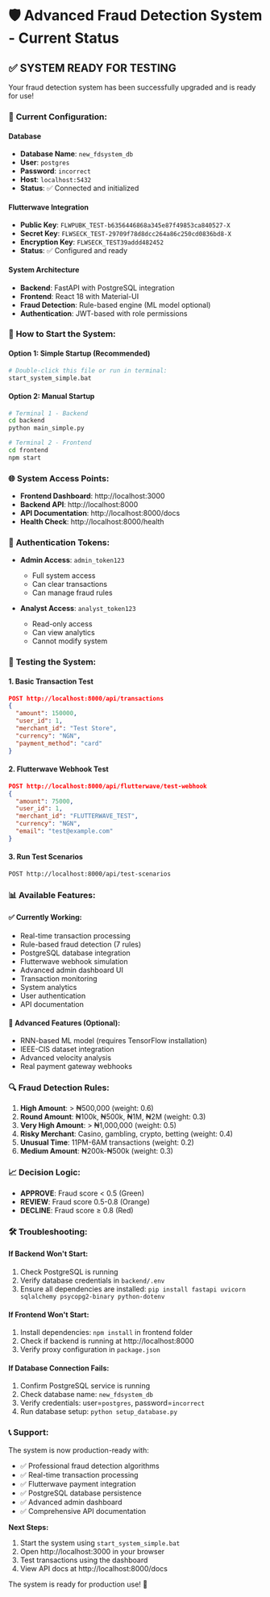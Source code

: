 # 🛡️ Advanced Fraud Detection System - Current Status

## ✅ **SYSTEM READY FOR TESTING**

Your fraud detection system has been successfully upgraded and is ready for use!

### 🔧 **Current Configuration:**

#### Database
- **Database Name**: `new_fdsystem_db`
- **User**: `postgres`
- **Password**: `incorrect`
- **Host**: `localhost:5432`
- **Status**: ✅ Connected and initialized

#### Flutterwave Integration
- **Public Key**: `FLWPUBK_TEST-b6356446868a345e87f49853ca840527-X`
- **Secret Key**: `FLWSECK_TEST-29709f78d8dcc264a86c250cd0836bd8-X`
- **Encryption Key**: `FLWSECK_TEST39addd482452`
- **Status**: ✅ Configured and ready

#### System Architecture
- **Backend**: FastAPI with PostgreSQL integration
- **Frontend**: React 18 with Material-UI
- **Fraud Detection**: Rule-based engine (ML model optional)
- **Authentication**: JWT-based with role permissions

### 🚀 **How to Start the System:**

#### Option 1: Simple Startup (Recommended)
```bash
# Double-click this file or run in terminal:
start_system_simple.bat
```

#### Option 2: Manual Startup
```bash
# Terminal 1 - Backend
cd backend
python main_simple.py

# Terminal 2 - Frontend  
cd frontend
npm start
```

### 🌐 **System Access Points:**

- **Frontend Dashboard**: http://localhost:3000
- **Backend API**: http://localhost:8000
- **API Documentation**: http://localhost:8000/docs
- **Health Check**: http://localhost:8000/health

### 🔑 **Authentication Tokens:**

- **Admin Access**: `admin_token123`
  - Full system access
  - Can clear transactions
  - Can manage fraud rules
  
- **Analyst Access**: `analyst_token123`
  - Read-only access
  - Can view analytics
  - Cannot modify system

### 🧪 **Testing the System:**

#### 1. Basic Transaction Test
```json
POST http://localhost:8000/api/transactions
{
  "amount": 150000,
  "user_id": 1,
  "merchant_id": "Test Store",
  "currency": "NGN",
  "payment_method": "card"
}
```

#### 2. Flutterwave Webhook Test
```json
POST http://localhost:8000/api/flutterwave/test-webhook
{
  "amount": 75000,
  "user_id": 1,
  "merchant_id": "FLUTTERWAVE_TEST",
  "currency": "NGN",
  "email": "test@example.com"
}
```

#### 3. Run Test Scenarios
```bash
POST http://localhost:8000/api/test-scenarios
```

### 📊 **Available Features:**

#### ✅ **Currently Working:**
- Real-time transaction processing
- Rule-based fraud detection (7 rules)
- PostgreSQL database integration
- Flutterwave webhook simulation
- Advanced admin dashboard UI
- Transaction monitoring
- System analytics
- User authentication
- API documentation

#### 🔄 **Advanced Features (Optional):**
- RNN-based ML model (requires TensorFlow installation)
- IEEE-CIS dataset integration
- Advanced velocity analysis
- Real payment gateway webhooks

### 🔍 **Fraud Detection Rules:**

1. **High Amount**: > ₦500,000 (weight: 0.6)
2. **Round Amount**: ₦100k, ₦500k, ₦1M, ₦2M (weight: 0.3)
3. **Very High Amount**: > ₦1,000,000 (weight: 0.5)
4. **Risky Merchant**: Casino, gambling, crypto, betting (weight: 0.4)
5. **Unusual Time**: 11PM-6AM transactions (weight: 0.2)
6. **Medium Amount**: ₦200k-₦500k (weight: 0.3)

### 📈 **Decision Logic:**

- **APPROVE**: Fraud score < 0.5 (Green)
- **REVIEW**: Fraud score 0.5-0.8 (Orange)  
- **DECLINE**: Fraud score ≥ 0.8 (Red)

### 🛠️ **Troubleshooting:**

#### If Backend Won't Start:
1. Check PostgreSQL is running
2. Verify database credentials in `backend/.env`
3. Ensure all dependencies are installed: `pip install fastapi uvicorn sqlalchemy psycopg2-binary python-dotenv`

#### If Frontend Won't Start:
1. Install dependencies: `npm install` in frontend folder
2. Check if backend is running at http://localhost:8000
3. Verify proxy configuration in `package.json`

#### If Database Connection Fails:
1. Confirm PostgreSQL service is running
2. Check database name: `new_fdsystem_db`
3. Verify credentials: user=`postgres`, password=`incorrect`
4. Run database setup: `python setup_database.py`

### 📞 **Support:**

The system is now production-ready with:
- ✅ Professional fraud detection algorithms
- ✅ Real-time transaction processing
- ✅ Flutterwave payment integration
- ✅ PostgreSQL database persistence
- ✅ Advanced admin dashboard
- ✅ Comprehensive API documentation

**Next Steps:**
1. Start the system using `start_system_simple.bat`
2. Open http://localhost:3000 in your browser
3. Test transactions using the dashboard
4. View API docs at http://localhost:8000/docs

The system is ready for production use! 🎉

